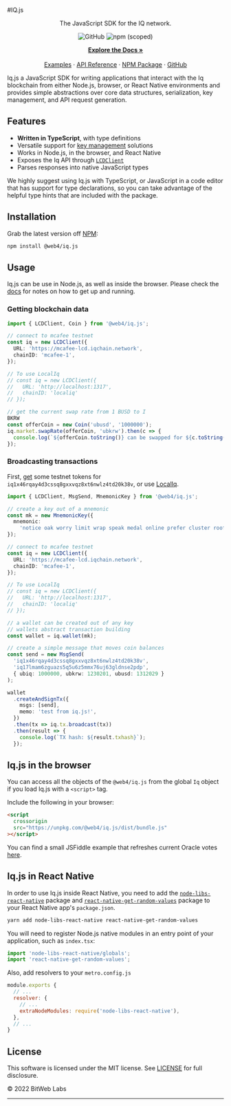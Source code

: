 #IQ.js

<p align="center">
The JavaScript SDK for the IQ network.

<p align="center">
  <img alt="GitHub" src="https://img.shields.io/github/license/bitwebs/iq.js">
  <img alt="npm (scoped)" src="https://img.shields.io/npm/v/@web4/iq.js">
</p>

<p align="center">
  <a href="https://docs.iqchain.network/docs/develop/sdks/iq-js/README.html"><strong>Explore the Docs »</strong></a>
  <br />
  <br/>
  <a href="https://docs.iqchain.network/docs/develop/sdks/iq-js/common-examples.html">Examples</a>
  ·
  <a href="https://bitwebs.github.io/iq.js/">API Reference</a>
  ·
  <a href="https://www.npmjs.com/package/@web4/iq.js">NPM Package</a>
  ·
  <a href="https://github.com/bitwebs/iq.js">GitHub</a>
</p>

Iq.js a JavaScript SDK for writing applications that interact with the Iq blockchain from either Node.js, browser, or React Native environments and provides simple abstractions over core data structures, serialization, key management, and API request generation.

## Features

- **Written in TypeScript**, with type definitions
- Versatile support for [key management](https://docs.iqchain.network/docs/develop/sdks/iq-js/keys.html) solutions
- Works in Node.js, in the browser, and React Native
- Exposes the Iq API through [`LCDClient`](https://docs.iqchain.network/docs/develop/sdks/iq-js/query-data.html)
- Parses responses into native JavaScript types

We highly suggest using Iq.js with TypeScript, or JavaScript in a code editor that has support for type declarations, so you can take advantage of the helpful type hints that are included with the package.

## Installation

Grab the latest version off [NPM](https://www.npmjs.com/package/@web4/iq.js):

```sh
npm install @web4/iq.js
```

## Usage

Iq.js can be use in Node.js, as well as inside the browser. Please check the [docs](https://docs.iqchain.network/docs/develop/sdks/iq-js/README.html) for notes on how to get up and running.

### Getting blockchain data

```ts
import { LCDClient, Coin } from '@web4/iq.js';

// connect to mcafee testnet
const iq = new LCDClient({
  URL: 'https://mcafee-lcd.iqchain.network',
  chainID: 'mcafee-1',
});

// To use LocalIq
// const iq = new LCDClient({
//   URL: 'http://localhost:1317',
//   chainID: 'localiq'
// });

// get the current swap rate from 1 BUSD to I
BKRW
const offerCoin = new Coin('ubusd', '1000000');
iq.market.swapRate(offerCoin, 'ubkrw').then(c => {
  console.log(`${offerCoin.toString()} can be swapped for ${c.toString()}`);
});
```

### Broadcasting transactions

First, [get](https://faucet.iqchain.network/) some testnet tokens for `iq1x46rqay4d3cssq8gxxvqz8xt6nwlz4td20k38v`, or use [LocalIq](https://www.github.com/bitwebs/LocalIq).

```ts
import { LCDClient, MsgSend, MnemonicKey } from '@web4/iq.js';

// create a key out of a mnemonic
const mk = new MnemonicKey({
  mnemonic:
    'notice oak worry limit wrap speak medal online prefer cluster roof addict wrist behave treat actual wasp year salad speed social layer crew genius',
});

// connect to mcafee testnet
const iq = new LCDClient({
  URL: 'https://mcafee-lcd.iqchain.network',
  chainID: 'mcafee-1',
});

// To use LocalIq
// const iq = new LCDClient({
//   URL: 'http://localhost:1317',
//   chainID: 'localiq'
// });

// a wallet can be created out of any key
// wallets abstract transaction building
const wallet = iq.wallet(mk);

// create a simple message that moves coin balances
const send = new MsgSend(
  'iq1x46rqay4d3cssq8gxxvqz8xt6nwlz4td20k38v',
  'iq17lmam6zguazs5q5u6z5mmx76uj63gldnse2pdp',
  { ubiq: 1000000, ubkrw: 1230201, ubusd: 1312029 }
);

wallet
  .createAndSignTx({
    msgs: [send],
    memo: 'test from iq.js!',
  })
  .then(tx => iq.tx.broadcast(tx))
  .then(result => {
    console.log(`TX hash: ${result.txhash}`);
  });
```

## Iq.js in the browser

You can access all the objects of the `@web4/iq.js` from the global `Iq` object if you load Iq.js with a `<script>` tag.

Include the following in your browser:

```html
<script
  crossorigin
  src="https://unpkg.com/@web4/iq.js/dist/bundle.js"
></script>
```

You can find a small JSFiddle example that refreshes current Oracle votes [here](https://jsfiddle.net/tLm1b527/1/).

## Iq.js in React Native

In order to use Iq.js inside React Native, you need to add the [`node-libs-react-native`](https://github.com/parshap/node-libs-react-native) package and [`react-native-get-random-values`](https://github.com/LinusU/react-native-get-random-values) package to your React Native app's `package.json`.

```sh
yarn add node-libs-react-native react-native-get-random-values
```

You will need to register Node.js native modules in an entry point of your application, such as `index.tsx`:

```js
import 'node-libs-react-native/globals';
import 'react-native-get-random-values';
```

Also, add resolvers to your `metro.config.js`

```js
module.exports {
  // ...
  resolver: {
    // ...
    extraNodeModules: require('node-libs-react-native'),
  },
  // ...
}
```

## License

This software is licensed under the MIT license. See [LICENSE](./LICENSE) for full disclosure.

© 2022 BitWeb Labs

<hr/>
